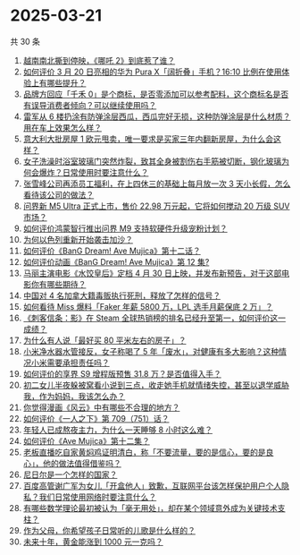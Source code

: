 # 2025-03-21

共 30 条

<!-- BEGIN ZHIHUVIDEO -->
<!-- 最后更新时间 Fri Mar 21 2025 03:08:15 GMT+0800 (China Standard Time) -->
1. [越南南北撕到停映，《哪吒 2》到底惹了谁？](https://www.zhihu.com/question/15350017960)
1. [如何评价 3 月 20 日亮相的华为 Pura X「阔折叠」手机？16:10 比例在使用体验上有哪些提升？](https://www.zhihu.com/question/15390104184)
1. [品牌方回应「千禾 0」是个商标，是否零添加可以参考配料，这个商标名是否有误导消费者倾向？可以继续使用吗？](https://www.zhihu.com/question/15394982178)
1. [雷军从 6 楼扔涂有防弹涂层西瓜，西瓜完好无损，这种防弹涂层是什么材质？用在车上效果怎么样？](https://www.zhihu.com/question/1885968228834058920)
1. [意大利大批房屋 1 欧元甩卖，唯一要求是买家三年内翻新房屋，为什么会这样？](https://www.zhihu.com/question/15355721815)
1. [女子洗澡时浴室玻璃门突然炸裂，致其全身被割伤右手筋被切断，钢化玻璃为何会爆炸？日常使用时要注意什么？](https://www.zhihu.com/question/15343756357)
1. [张雪峰公司再添员工福利，在上四休三的基础上每月放一次 3 天小长假，怎么看待该公司的做法？](https://www.zhihu.com/question/15396338943)
1. [问界新 M5 Ultra 正式上市，售价 22.98 万元起，它将如何搅动 20 万级 SUV 市场？](https://www.zhihu.com/question/15393622358)
1. [如何评价鸿蒙智行推出问界 M9 支持软硬件升级宠粉计划？](https://www.zhihu.com/question/15395993206)
1. [为何以色列重新开始袭击加沙？](https://www.zhihu.com/question/15387497841)
1. [如何评价《BanG Dream! Ave Mujica》第十二话？](https://www.zhihu.com/question/15441843732)
1. [如何评价动画《BanG Dream! Ave Mujica》第 12 集?](https://www.zhihu.com/question/15445950974)
1. [马丽主演电影《水饺皇后》定档 4 月 30 日上映，并发布新预告，对于这部电影你有哪些期待？](https://www.zhihu.com/question/15393510443)
1. [中国对 4 名加拿大籍毒贩执行死刑，释放了怎样的信号？](https://www.zhihu.com/question/15414410902)
1. [如何看待 Miss 爆料「Faker 年薪 5800 万，LPL 选手月薪保底 2 万」？](https://www.zhihu.com/question/15409924749)
1. [《刺客信条：影》在 Steam 全球热销榜的排名已经升至第一，如何评价这一成绩？](https://www.zhihu.com/question/15354436487)
1. [为什么有人说「最好买 80 平米左右的房子」？](https://www.zhihu.com/question/298498255)
1. [小米净水器水管接反，女子称喝了 5 年「废水」，对健康有多大影响？这种情况小米需要承担责任吗？](https://www.zhihu.com/question/15435239271)
1. [如何评价的享界 S9 增程版预售 31.8 万？是否值得入手？](https://www.zhihu.com/question/15422265628)
1. [初二女儿半夜躲被窝看小说到三点，收走她手机就情绪失控，甚至以退学威胁我，作为妈妈，我该怎么办？](https://www.zhihu.com/question/15138990851)
1. [你觉得漫画《风云》中有哪些不合理的地方？](https://www.zhihu.com/question/458651001)
1. [如何评价《一人之下》第 709（751）话？](https://www.zhihu.com/question/15446790350)
1. [年轻人已成熬夜主力，为什么一天睡够 8 小时这么难？](https://www.zhihu.com/question/14683686271)
1. [如何评价《Ave Mujica》第十二集？](https://www.zhihu.com/question/14936588433)
1. [老板直播吃自家黄焖鸡证明清白，称「不要流量，要的是信心，要的是良心」，他的做法值得借鉴吗？](https://www.zhihu.com/question/15256103521)
1. [尼日尔是一个怎样的国家？](https://www.zhihu.com/question/47941393)
1. [百度高管谢广军为女儿「开盒他人」致歉，互联网平台该怎样保护用户个人隐私？我们日常使用网络时要注意什么？](https://www.zhihu.com/question/15203465703)
1. [有哪些数学理论最初被认为「毫无用处」，却在某个领域意外成为关键技术支柱？](https://www.zhihu.com/question/14841937090)
1. [作为父母，你希望孩子日常听的儿歌是什么样的？](https://www.zhihu.com/question/15274777451)
1. [未来十年，黄金能涨到 1000 元一克吗？](https://www.zhihu.com/question/621325612)
<!-- END ZHIHUVIDEO -->
